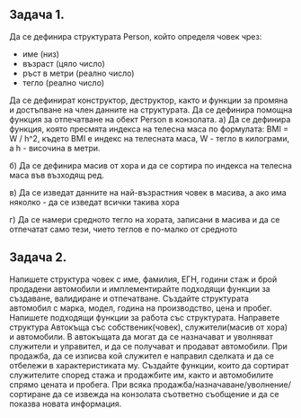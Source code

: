 ## Задача 1.

Да се дефинира структурата Person, който определя човек чрез:
- име (низ)
- възраст (цяло число)
- ръст в метри (реално число)
- тегло (реално число)

Да се дефинират конструктор, деструктор, както и функции за промяна и достъпване на член данните на структурата. Да се дефинира помощна функция за отпечатване на обект Person в конзолата.
а) Да се дефинира функция, която пресмята индекса на телесна маса по формулата:
BMI = W / h^2, където BMI е индекс на телесната маса, W - тегло в килограми, а h - височина в метри.

б) Да се дефинира масив от хора и да се сортира по индекса на телесна маса във възходящ ред.

в) Да се изведат данните на най-възрастния човек в масива, а ако има няколко - да се изведат всички такива хора

г) Да се намери средното тегло на хората, записани в масива и да се отпечатат само тези, чието теглов е по-малко от средното

## Задача 2.

Напишете структура човек с име, фамилия, ЕГН, години стаж и брой продадени автомобили и имплементирайте подходящи функции за създаване, валидиране и отпечатване. Създайте структурата автомобил с марка, модел, година на производство, цена и пробег. Напишете подходящи функции за работа със структурата. Направете структура Автокъща със собственик(човек), служители(масив от хора) и автомобили. В автокъщата да могат да се назначават и уволняват служители и управител, и да се получават и продават автомобили. При продажба, да се изписва кой служител е направил сделката и да се отбележи в характеристиката му. Създайте функции, които да сортират служителите според стажа и продажбите им, както и автомобилите спрямо цената и пробега. При всяка продажба/назначаване/уволнение/сортиране да се извежда на конзолата съответно съобщение и да се показва новата информация.
